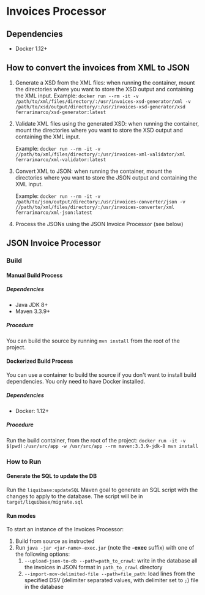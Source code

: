 # Invoices Processor

## Dependencies

- Docker 1.12+

## How to convert the invoices from XML to JSON

1. Generate a XSD from the XML files: when running the container, mount the directories where you want to store the XSD output and containing the XML input.
    Example: `docker run --rm -it -v /path/to/xml/files/directory/:/usr/invoices-xsd-generator/xml -v /path/to/xsd/output/directory/:/usr/invoices-xsd-generator/xsd ferrarimarco/xsd-generator:latest`

1. Validate XML files using the generated XSD: when running the container, mount the directories where you want to store the XSD output and containing the XML input.

    Example: `docker run --rm -it -v //path/to/xml/files/directory/:/usr/invoices-xml-validator/xml  ferrarimarco/xml-validator:latest`

1. Convert XML to JSON: when running the container, mount the directories where you want to store the JSON output and containing the XML input.

    Example: `docker run --rm -it -v /path/to/json/output/directory:/usr/invoices-converter/json -v //path/to/xml/files/directory/:/usr/invoices-converter/xml ferrarimarco/xml-json:latest`

1. Process the JSONs using the JSON Invoice Processor (see below)

## JSON Invoice Processor

### Build

#### Manual Build Process

##### Dependencies

- Java JDK 8+
- Maven 3.3.9+

##### Procedure

You can build the source by running `mvn install` from the root of the project.

#### Dockerized Build Process

You can use a container to build the source if you don't want to install build dependencies. You only need to have Docker installed.

##### Dependencies

- Docker: 1.12+

##### Procedure

Run the build container, from the root of the project: `docker run -it -v $(pwd):/usr/src/app -w /usr/src/app --rm maven:3.3.9-jdk-8 mvn install`

### How to Run

#### Generate the SQL to update the DB

Run the `liquibase:updateSQL` Maven goal to generate an SQL script with the changes to apply to the database. The script will be in `target/liquibase/migrate.sql`

#### Run modes
To start an instance of the Invoices Processor:
1. Build from source as instructed
1. Run `java -jar <jar-name>-exec.jar` (note the **-exec** suffix) with one of the following options:
    1. `--upload-json-to-db --path=path_to_crawl`: write in the database all the invoices in JSON format in `path_to_crawl` directory
    1. `--import-mov-delimited-file --path=file_path`: load lines from the specified DSV (delimiter separated values, with delimiter set to `;`) file in the database
